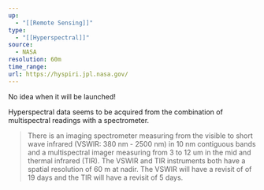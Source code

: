 ```yaml
---
up:
  - "[[Remote Sensing]]"
type:
  - "[[Hyperspectral]]"
source:
  - NASA
resolution: 60m
time_range: 
url: https://hyspiri.jpl.nasa.gov/
---
```

No idea when it will be launched!

Hyperspectral data seems to be acquired from the combination of multispectral readings with a spectrometer.

> There is an imaging spectrometer measuring from the visible to short wave infrared (VSWIR: 380 nm - 2500 nm) in 10 nm contiguous bands and a multispectral imager measuring from 3 to 12 um in the mid and thermal infrared (TIR). The VSWIR and TIR instruments both have a spatial resolution of 60 m at nadir. The VSWIR will have a revisit of of 19 days and the TIR will have a revisit of 5 days.